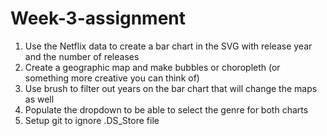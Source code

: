 # Week-3-assignment

1. Use the Netflix data to create a bar chart in the SVG with release year and the number of releases
2. Create a geographic map and make bubbles or choropleth (or something more creative you can think of)
3. Use brush to filter out years on the bar chart that will change the maps as well
4. Populate the dropdown to be able to select the genre for both charts
5. Setup git to ignore .DS_Store file

